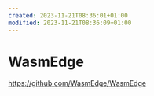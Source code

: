 ```yaml
---
created: 2023-11-21T08:36:01+01:00
modified: 2023-11-21T08:36:09+01:00
---
```


# WasmEdge

https://github.com/WasmEdge/WasmEdge

